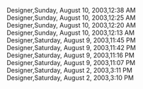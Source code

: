﻿Designer,Sunday, August 10, 2003,12:38 AM  Designer,Sunday, August 10, 2003,12:25 AM  Designer,Sunday, August 10, 2003,12:20 AM  Designer,Sunday, August 10, 2003,12:13 AM  Designer,Saturday, August 9, 2003,11:45 PM  Designer,Saturday, August 9, 2003,11:42 PM  Designer,Saturday, August 9, 2003,11:16 PM  Designer,Saturday, August 9, 2003,11:07 PM  Designer,Saturday, August 2, 2003,3:11 PM  Designer,Saturday, August 2, 2003,3:10 PM